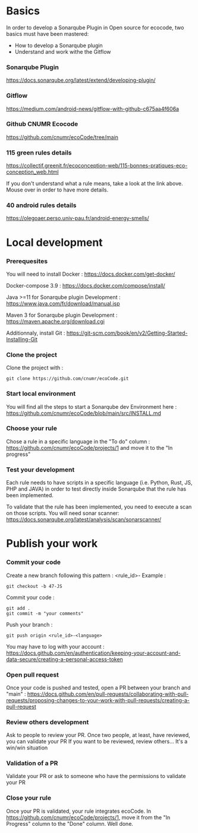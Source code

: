# Basics

In order to develop a Sonarqube Plugin in Open source for ecocode, two basics must have been mastered: 
* How to develop a Sonarqube plugin 
* Understand and work withe the Gitflow

### Sonarqube Plugin

https://docs.sonarqube.org/latest/extend/developing-plugin/

### Gitflow

https://medium.com/android-news/gitflow-with-github-c675aa4f606a

### Github CNUMR Ecocode

https://github.com/cnumr/ecoCode/tree/main

### 115 green rules details

https://collectif.greenit.fr/ecoconception-web/115-bonnes-pratiques-eco-conception_web.html

If you don't understand what a rule means, take a look at the link above. Mouse over in order to have more details.

### 40 android rules details

https://olegoaer.perso.univ-pau.fr/android-energy-smells/

# Local development

### Prerequesites

You will need to install Docker : https://docs.docker.com/get-docker/

Docker-compose 3.9 : https://docs.docker.com/compose/install/

Java >=11 for Sonarqube plugin Development : https://www.java.com/fr/download/manual.jsp

Maven 3 for Sonarqube plugin Development : https://maven.apache.org/download.cgi

Additionnaly, install Git : https://git-scm.com/book/en/v2/Getting-Started-Installing-Git

### Clone the project

Clone the project with :

```
git clone https://github.com/cnumr/ecoCode.git
```

### Start local environment

You will find all the steps to start a Sonarqube dev Environment here : https://github.com/cnumr/ecoCode/blob/main/src/INSTALL.md

### Choose your rule

Chose a rule in a specific language in the "To do" column : https://github.com/cnumr/ecoCode/projects/1 and move it to the "In progress" 

### Test your development

Each rule needs to have scripts in a specific language (i.e. Python, Rust, JS, PHP and JAVA) in order to test directly inside Sonarqube that the rule has been implemented.

To validate that the rule has been implemented, you need to execute a scan on those scripts. You will need sonar scanner: https://docs.sonarqube.org/latest/analysis/scan/sonarscanner/


# Publish your work

### Commit your code 

Create a new branch following this pattern : <rule_id>-<language>
Example : 
```
git checkout -b 47-JS
```

Commit your code : 
```
git add .
git commit -m "your comments"
```

Push your branch :
```
git push origin <rule_id>-<language>
```

You may have to log with your account : https://docs.github.com/en/authentication/keeping-your-account-and-data-secure/creating-a-personal-access-token

### Open pull request

Once your code is pushed and tested, open a PR between your branch and "main" : https://docs.github.com/en/pull-requests/collaborating-with-pull-requests/proposing-changes-to-your-work-with-pull-requests/creating-a-pull-request

### Review others development

Ask to people to review your PR. Once two people, at least, have reviewed, you can validate your PR
If you want to be reviewed, review others... It's a win/win situation

### Validation of a PR

Validate your PR or ask to someone who have the permissions to validate your PR
  
### Close your rule
  
Once your PR is validated, your rule integrates ecoCode. In https://github.com/cnumr/ecoCode/projects/1, move it from the "In Progress" column to the "Done" column. Well done.
